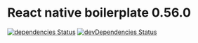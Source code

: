 # React native boilerplate 0.56.0

[![dependencies Status](https://david-dm.org/codler/react-native-boilerplate/status.svg)](https://david-dm.org/codler/react-native-boilerplate)
[![devDependencies Status](https://david-dm.org/codler/react-native-boilerplate/dev-status.svg)](https://david-dm.org/codler/react-native-boilerplate?type=dev)
